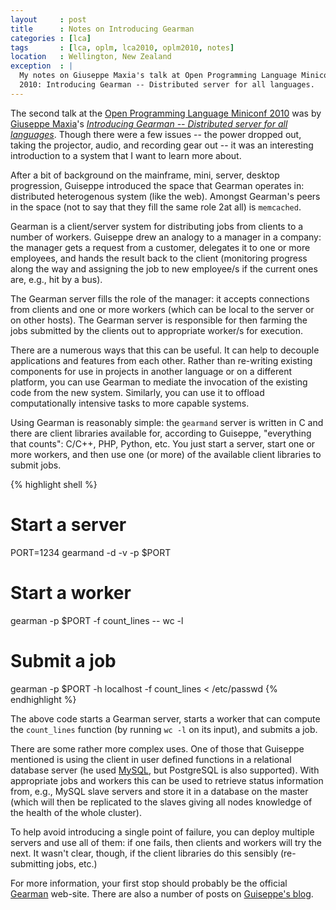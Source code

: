 ```yaml
---
layout     : post
title      : Notes on Introducing Gearman
categories : [lca]
tags       : [lca, oplm, lca2010, oplm2010, notes]
location   : Wellington, New Zealand
exception  : |
  My notes on Giuseppe Maxia's talk at Open Programming Language Miniconf
  2010: Introducing Gearman -- Distributed server for all languages.
---
```


The second talk at the [Open Programming Language Miniconf 2010][oplm2010] was
by [Giuseppe Maxia][dc]'s *[Introducing Gearman -- Distributed server for all
languages][talk]*. Though there were a few issues -- the power dropped out,
taking the projector, audio, and recording gear out -- it was an interesting
introduction to a system that I want to learn more about.

[oplm2010]: http://blogs.tucs.org.au/oplm/
[talk]: http://blogs.tucs.org.au/oplm/programme/#gearman
[dc]: http://datacharmer.blogspot.com

After a bit of background on the mainframe, mini, server, desktop progression,
Guiseppe introduced the space that Gearman operates in: distributed
heterogenous system (like the web). Amongst Gearman's peers in the space
(not to say that they fill the same role 2at all) is `memcached`.

Gearman is a client/server system for distributing jobs from clients to a
number of workers. Guiseppe drew an analogy to a manager in a company: the
manager gets a request from a customer, delegates it to one or more employees,
and hands the result back to the client (monitoring progress along the way and
assigning the job to new employee/s if the current ones are, e.g., hit by a
bus).

The Gearman server fills the role of the manager: it accepts connections from
clients and one or more workers (which can be local to the server or on other
hosts). The Gearman server is responsible for then farming the jobs submitted
by the clients out to appropriate worker/s for execution.

There are a numerous ways that this can be useful. It can help to decouple
applications and features from each other. Rather than re-writing existing
components for use in projects in another language or on a different platform,
you can use Gearman to mediate the invocation of the existing code from the
new system. Similarly, you can use it to offload computationally intensive
tasks to more capable systems.

Using Gearman is reasonably simple: the `gearmand` server is written in C and
there are client libraries available for, according to Guiseppe, "everything
that counts": C/C++, PHP, Python, etc. You just start a server, start one or
more workers, and then use one (or more) of the available client libraries to
submit jobs.

{% highlight shell %}
# Start a server
PORT=1234
gearmand -d -v -p $PORT

# Start a worker
gearman -p $PORT -f count_lines -- wc -l

# Submit a job
gearman -p $PORT -h localhost -f count_lines < /etc/passwd
{% endhighlight %}

The above code starts a Gearman server, starts a worker that can compute the
`count_lines` function (by running `wc -l` on its input), and submits a job.

There are some rather more complex uses. One of those that Guiseppe mentioned
is using the client in user defined functions in a relational database server
(he used [MySQL][mysql], but PostgreSQL is also supported). With appropriate
jobs and workers this can be used to retrieve status information from, e.g.,
MySQL slave servers and store it in a database on the master (which will then
be replicated to the slaves giving all nodes knowledge of the health of the
whole cluster).

[mysql]: http://forge.mysql.com/tools/tool.php?id=235

To help avoid introducing a single point of failure, you can deploy multiple
servers and use all of them: if one fails, then clients and workers will try
the next. It wasn't clear, though, if the client libraries do this sensibly
(re-submitting jobs, etc.)

For more information, your first stop should probably be the official
[Gearman][gm] web-site. There are also a number of posts on [Guiseppe's
blog][dc].

[gm]: http://gearman.org/